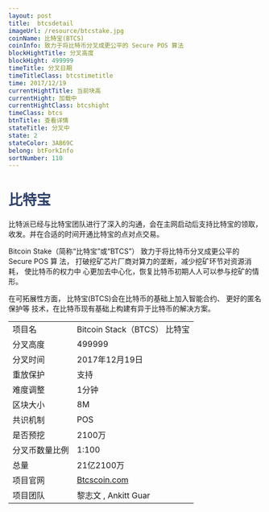 ```yaml
---
layout: post
title:  btcsdetail
imageUrl: /resource/btcstake.jpg
coinName: 比特宝(BTCS)
coinInfo: 致力于将比特币分叉成更公平的 Secure POS 算法
blockHightTitle: 分叉高度
blockHight: 499999
timeTitle: 分叉日期
timeTitleClass: btcstimetitle
time: 2017/12/19
currentHightTitle: 当前块高
currentHight: 加载中
currentHightClass: btcshight
timeClass: btcs
btnTitle: 查看详情
stateTitle: 分叉中
state: 2
stateColor: 3AB69C
belong: btForkInfo
sortNumber: 110
---
```

<h1 style="color: #2F416A">比特宝</h1>
<p>比特派已经与比特宝团队进行了深入的沟通，会在主网启动后支持比特宝的领取，收发。并在合适的时间开通比特宝的点对点交易。
</p>
<p>Bitcoin Stake（简称“比特宝”或“BTCS”） 致力于将比特币分叉成更公平的 Secure POS 算
   法， 打破挖矿芯片厂商对算力的垄断，减少挖矿环节对资源消耗， 使比特币的权力中
   心更加去中心化，恢复比特币初期人人可以参与挖矿的情形。
</p>
<p>在可拓展性方面， 比特宝(BTCS)会在比特币的基础上加入智能合约、 更好的匿名保护等
   技术，在比特币现有基础上构建有异于比特币的解决方案。
</p>
<table class="center">
  <tbody>
    <tr>
        <td class="tablehalf">项目名</td>
        <td class="tablehalf">Bitcoin Stack（BTCS） 比特宝</td>
    </tr>
    <tr>
        <td>分叉高度</td>
        <td>499999</td>
    </tr>
    <tr>
        <td>分叉时间</td>
        <td>2017年12月19日</td>
    </tr>
    <tr>
        <td>重放保护</td>
        <td>支持</td>
    </tr>
    <tr>
        <td>难度调整</td>
        <td>1分钟</td>
    </tr>
    <tr>
        <td>区块大小</td>
        <td>8M</td>
    </tr>
    <tr>
        <td>共识机制</td>
        <td>POS</td>
    </tr>
    <tr>
        <td>是否预挖</td>
        <td>2100万</td>
    </tr>
    <tr>
        <td>分叉币数量比例</td>
        <td>1:100</td>
    </tr>
    <tr>
        <td>总量</td>
        <td>21亿2100万</td>
    </tr>
    <tr>
        <td>项目官网</td>
        <td><a href="http://www.Btcscoin.com/" target="_blank">Btcscoin.com</a></td>
    </tr>
    <tr>
        <td>项目团队</td>
        <td>黎志文 , Ankitt Guar</td>
    </tr>
  </tbody>
</table>